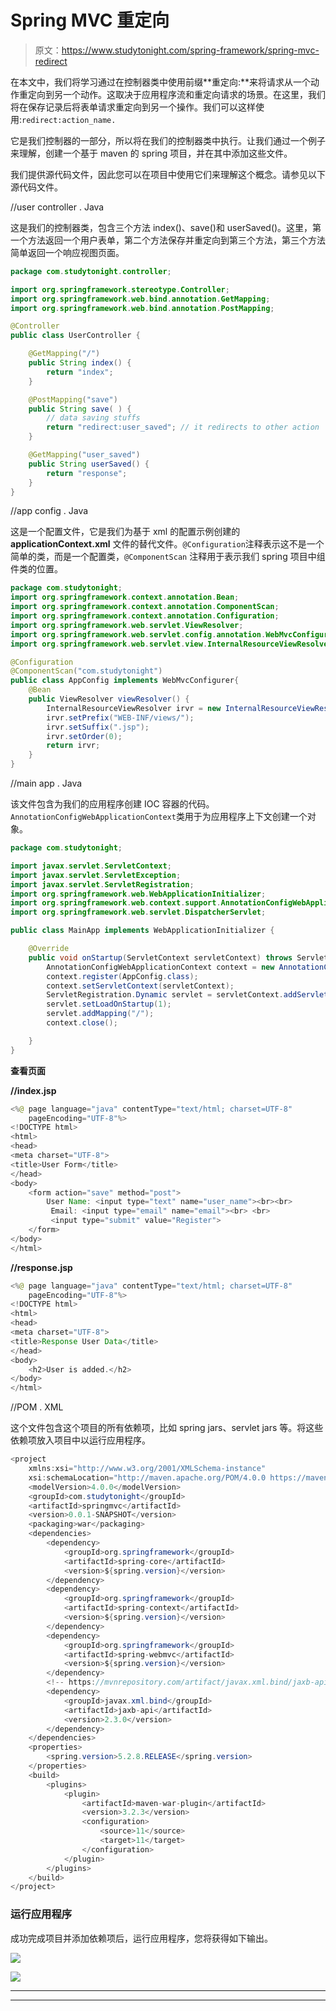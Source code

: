# Spring MVC 重定向

> 原文：<https://www.studytonight.com/spring-framework/spring-mvc-redirect>

在本文中，我们将学习通过在控制器类中使用前缀**重定向:**来将请求从一个动作重定向到另一个动作。这取决于应用程序流和重定向请求的场景。在这里，我们将在保存记录后将表单请求重定向到另一个操作。我们可以这样使用:`redirect:action_name.`

它是我们控制器的一部分，所以将在我们的控制器类中执行。让我们通过一个例子来理解，创建一个基于 maven 的 spring 项目，并在其中添加这些文件。

我们提供源代码文件，因此您可以在项目中使用它们来理解这个概念。请参见以下源代码文件。

//user controller . Java

这是我们的控制器类，包含三个方法 index()、save()和 userSaved()。这里，第一个方法返回一个用户表单，第二个方法保存并重定向到第三个方法，第三个方法简单返回一个响应视图页面。

```java
package com.studytonight.controller;

import org.springframework.stereotype.Controller;
import org.springframework.web.bind.annotation.GetMapping;
import org.springframework.web.bind.annotation.PostMapping;

@Controller
public class UserController {

	@GetMapping("/")
	public String index() {
		return "index";
	}

	@PostMapping("save")
	public String save( ) {
        // data saving stuffs
		return "redirect:user_saved"; // it redirects to other action
	}

	@GetMapping("user_saved")
	public String userSaved() {
		return "response";
	}
}
```

//app config . Java

这是一个配置文件，它是我们为基于 xml 的配置示例创建的 **applicationContext.xml** 文件的替代文件。`@Configuration`注释表示这不是一个简单的类，而是一个配置类，`@ComponentScan` 注释用于表示我们 spring 项目中组件类的位置。

```java
package com.studytonight;
import org.springframework.context.annotation.Bean;
import org.springframework.context.annotation.ComponentScan;
import org.springframework.context.annotation.Configuration;
import org.springframework.web.servlet.ViewResolver;
import org.springframework.web.servlet.config.annotation.WebMvcConfigurer;
import org.springframework.web.servlet.view.InternalResourceViewResolver;

@Configuration
@ComponentScan("com.studytonight")
public class AppConfig implements WebMvcConfigurer{
	@Bean
	public ViewResolver viewResolver() {
		InternalResourceViewResolver irvr = new InternalResourceViewResolver();
		irvr.setPrefix("WEB-INF/views/");
		irvr.setSuffix(".jsp");
		irvr.setOrder(0);
		return irvr;
	}
}
```

//main app . Java

该文件包含为我们的应用程序创建 IOC 容器的代码。`AnnotationConfigWebApplicationContext`类用于为应用程序上下文创建一个对象。

```java
package com.studytonight;

import javax.servlet.ServletContext;
import javax.servlet.ServletException;
import javax.servlet.ServletRegistration;
import org.springframework.web.WebApplicationInitializer;
import org.springframework.web.context.support.AnnotationConfigWebApplicationContext;
import org.springframework.web.servlet.DispatcherServlet;

public class MainApp implements WebApplicationInitializer {

	@Override
	public void onStartup(ServletContext servletContext) throws ServletException { 
		AnnotationConfigWebApplicationContext context = new AnnotationConfigWebApplicationContext();
		context.register(AppConfig.class);
		context.setServletContext(servletContext);
		ServletRegistration.Dynamic servlet = servletContext.addServlet("dispatcher", new DispatcherServlet(context));
		servlet.setLoadOnStartup(1);
		servlet.addMapping("/");
		context.close();	

	}
}
```

**查看页面**

**//index.jsp**

```java
<%@ page language="java" contentType="text/html; charset=UTF-8"
	pageEncoding="UTF-8"%>
<!DOCTYPE html>
<html>
<head>
<meta charset="UTF-8">
<title>User Form</title>
</head>
<body>
	<form action="save" method="post">
		User Name: <input type="text" name="user_name"><br><br>
		 Email: <input type="email" name="email"><br> <br>
		 <input type="submit" value="Register">
	</form>
</body>
</html>
```

**//response.jsp**

```java
<%@ page language="java" contentType="text/html; charset=UTF-8"
    pageEncoding="UTF-8"%>
<!DOCTYPE html>
<html>
<head>
<meta charset="UTF-8">
<title>Response User Data</title>
</head>
<body>
    <h2>User is added.</h2>
</body>
</html>
```

//POM . XML

这个文件包含这个项目的所有依赖项，比如 spring jars、servlet jars 等。将这些依赖项放入项目中以运行应用程序。

```java
<project 
	xmlns:xsi="http://www.w3.org/2001/XMLSchema-instance"
	xsi:schemaLocation="http://maven.apache.org/POM/4.0.0 https://maven.apache.org/xsd/maven-4.0.0.xsd">
	<modelVersion>4.0.0</modelVersion>
	<groupId>com.studytonight</groupId>
	<artifactId>springmvc</artifactId>
	<version>0.0.1-SNAPSHOT</version>
	<packaging>war</packaging>
	<dependencies>
		<dependency>
			<groupId>org.springframework</groupId>
			<artifactId>spring-core</artifactId>
			<version>${spring.version}</version>
		</dependency>
		<dependency>
			<groupId>org.springframework</groupId>
			<artifactId>spring-context</artifactId>
			<version>${spring.version}</version>
		</dependency>
		<dependency>
			<groupId>org.springframework</groupId>
			<artifactId>spring-webmvc</artifactId>
			<version>${spring.version}</version>
		</dependency>
		<!-- https://mvnrepository.com/artifact/javax.xml.bind/jaxb-api -->
		<dependency>
			<groupId>javax.xml.bind</groupId>
			<artifactId>jaxb-api</artifactId>
			<version>2.3.0</version>
		</dependency>
	</dependencies>
	<properties>
		<spring.version>5.2.8.RELEASE</spring.version>
	</properties>
	<build>
		<plugins>
			<plugin>
				<artifactId>maven-war-plugin</artifactId>
				<version>3.2.3</version>
				<configuration>
                    <source>11</source>
                    <target>11</target>
                </configuration>
			</plugin>
		</plugins>
	</build>
</project>
```

### 运行应用程序

成功完成项目并添加依赖项后，运行应用程序，您将获得如下输出。

![](img/078bc8e6fa2708fb4a984c22e3067080.png)

![](img/ec2f4bc1b6ff58985c0c29cbf7d9a78e.png)

* * *

* * *